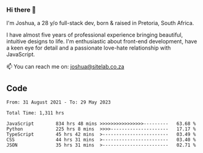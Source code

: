 ### Hi there 👋

I'm Joshua, a 28 y/o full-stack dev, born & raised in Pretoria, South Africa. 

I have almost five years of professional experience bringing beautiful, intuitive designs to life. I'm enthusiastic about front-end development, have a keen eye for detail and a passionate love-hate relationship with JavaScript.

📫 You can reach me on: joshua@sitelab.co.za

## **Code**

<!--START_SECTION:waka-->

```text
From: 31 August 2021 - To: 29 May 2023

Total Time: 1,311 hrs

JavaScript        834 hrs 48 mins >>>>>>>>>>>>>>>>---------   63.68 %
Python            225 hrs 8 mins  >>>>---------------------   17.17 %
TypeScript        45 hrs 42 mins  >------------------------   03.49 %
CSS               44 hrs 31 mins  >------------------------   03.40 %
JSON              35 hrs 31 mins  >------------------------   02.71 %
```

<!--END_SECTION:waka-->
